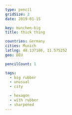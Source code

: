 ```yaml
---
type: pencil
gridSize: 2
date: 2019-01-15

key: munchen-big
title: thick thing

countries: Germany
cities: Munich
latlng: 48.137186, 11.575252
geo: DEU

pencilCount: 1

tags:
  - big rubber
  - unusual
  - city

  - hexagon
  - with rubber
  - sharpened
---
```

